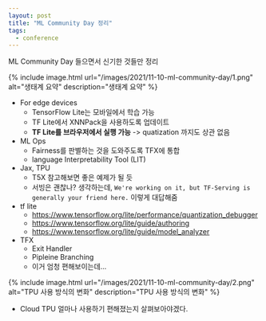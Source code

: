 ```yaml
---
layout: post
title: "ML Community Day 정리"
tags:
  - conference
---
```


ML Community Day 들으면서 신기한 것들만 정리

{% include image.html url="/images/2021/11-10-ml-community-day/1.png" alt="생태계 요약" description="생태계 요약" %}

* For edge devices
    * TensorFlow Lite는 모바일에서 학습 가능
    * TF Lite에서 XNNPack을 사용하도록 업데이트
    * **TF Lite를 브라우저에서 실행 가능** -> quatization 까지도 상관 없음
* ML Ops
    * Fairness를 판별하는 것을 도와주도록 TFX에 통합
    * language Interpretability Tool (LIT)
* Jax, TPU
    * T5X 참고해보면 좋은 예제가 될 듯
    * 서빙은 괜찮나? 생각하는데, `We're working on it, but TF-Serving is generally your friend here.` 이렇게 대답해줌
* tf lite
    * <https://www.tensorflow.org/lite/performance/quantization_debugger>
    * <https://www.tensorflow.org/lite/guide/authoring>
    * <https://www.tensorflow.org/lite/guide/model_analyzer>
* TFX
    * Exit Handler
    * Pipleine Branching
    * 이거 엄청 편해보이는데...

{% include image.html url="/images/2021/11-10-ml-community-day/2.png" alt="TPU 사용 방식의 변화" description="TPU 사용 방식의 변화" %}

* Cloud TPU 얼마나 사용하기 편해졌는지 살펴보아야겠다.
